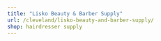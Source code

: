 ```yaml
---
title: "Lisko Beauty & Barber Supply"
url: /cleveland/lisko-beauty-and-barber-supply/
shop: hairdresser supply
---
```

